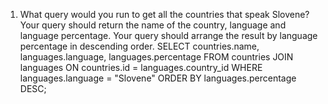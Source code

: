 1. What query would you run to get all the countries that speak Slovene? Your query should return the name of the country, language and language percentage. Your query should arrange the result by language percentage in descending order.
SELECT countries.name, languages.language, languages.percentage FROM countries JOIN languages ON countries.id = languages.country_id WHERE languages.language = "Slovene" ORDER BY languages.percentage DESC;
